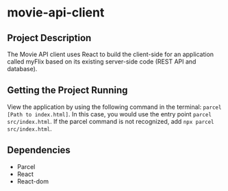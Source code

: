 # movie-api-client

## Project Description
The Movie API client uses React to build the client-side for an application called myFlix based on its existing server-side code (REST API and database).

## Getting the Project Running
View the application by using the following command in the terminal: `parcel [Path to index.html]`. In this case, you would use the entry point `parcel src/index.html`. If the parcel command is not recognized, add  `npx parcel src/index.html`.

## Dependencies
* Parcel
* React
* React-dom
